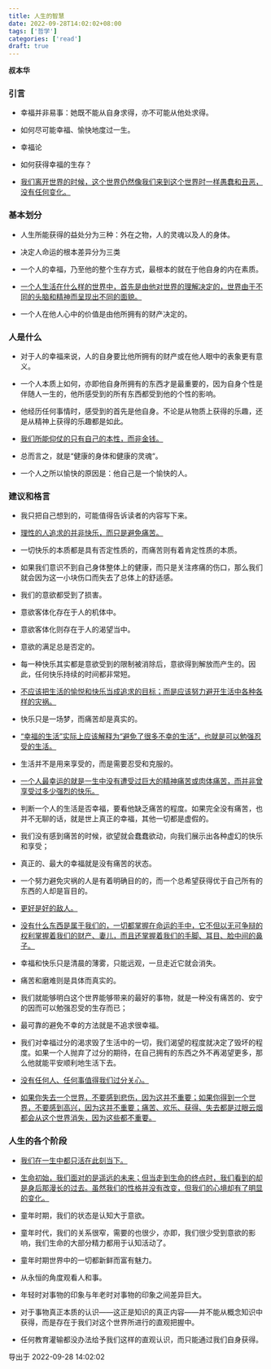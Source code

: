 ```yaml
---
title: 人生的智慧
date: 2022-09-28T14:02:02+08:00
tags: ['哲学']
categories: ['read']
draft: true
---
```


**叔本华**

### 引言

* 幸福并非易事：她既不能从自身求得，亦不可能从他处求得。

* 如何尽可能幸福、愉快地度过一生。

* 幸福论

* 如何获得幸福的生存？

* [我们离开世界的时候，这个世界仍然像我们来到这个世界时一样愚蠢和丑恶，没有任何变化。]()


### 基本划分

* 人生所能获得的益处分为三种：外在之物，人的灵魂以及人的身体。

* 决定人命运的根本差异分为三类

* 一个人的幸福，乃至他的整个生存方式，最根本的就在于他自身的内在素质。

* [一个人生活在什么样的世界中，首先是由他对世界的理解决定的，世界由于不同的头脑和精神而呈现出不同的面貌。]()

* 一个人在他人心中的价值是由他所拥有的财产决定的。


### 人是什么

* 对于人的幸福来说，人的自身要比他所拥有的财产或在他人眼中的表象更有意义。

* 一个人本质上如何，亦即他自身所拥有的东西才是最重要的，因为自身个性是伴随人一生的，他所感受到的所有东西都受到他的个性的影响。

* 他经历任何事情时，感受到的首先是他自身。不论是从物质上获得的乐趣，还是从精神上获得的乐趣都是如此。

* [我们所能仰仗的只有自己的本性，而非金钱。]()

* 总而言之，就是“健康的身体和健康的灵魂“。 

* 一个人之所以愉快的原因是：他自己是一个愉快的人。


### 建议和格言

* 我只把自己想到的，可能值得告诉读者的内容写下来。

* [理性的人追求的并非快乐，而只是避免痛苦。]()

* 一切快乐的本质都是具有否定性质的，而痛苦则有着肯定性质的本质。

* 如果我们意识不到自己身体整体上的健康，而只是关注疼痛的伤口，那么我们就会因为这一小块伤口而失去了总体上的舒适感。

* 我们的意欲都受到了损害。

* 意欲客体化存在于人的机体中。

* 意欲客体化则存在于人的渴望当中。

* 意欲的满足总是否定的。

* 每一种快乐其实都是意欲受到的限制被消除后，意欲得到解放而产生的。因此，任何快乐持续的时间都非常短。

* [不应该把生活的愉悦和快乐当成追求的目标；而是应该努力避开生活中各种各样的灾祸。]()

* 快乐只是一场梦，而痛苦却是真实的。

* [“幸福的生活”实际上应该解释为“避免了很多不幸的生活”，也就是可以勉强忍受的生活。]()

* 生活并不是用来享受的，而是需要忍受和克服的。

* [一个人最幸运的就是一生中没有遭受过巨大的精神痛苦或肉体痛苦，而并非曾享受过多少强烈的快乐。]()

* 判断一个人的生活是否幸福，要看他缺乏痛苦的程度。如果完全没有痛苦，也并不无聊的话，就是世上真正的幸福，其他一切都是虚假的。

* 我们没有感到痛苦的时候，欲望就会蠢蠢欲动，向我们展示出各种虚幻的快乐和享受；

* 真正的、最大的幸福就是没有痛苦的状态。

* 一个努力避免灾祸的人是有着明确目的的，而一个总希望获得优于自己所有的东西的人却是盲目的。

* [更好是好的敌人。]()

* [没有什么东西是属于我们的，一切都掌握在命运的手中，它不但以无可争辩的权利掌握着我们的财产、妻儿，而且还掌握着我们的手脚、耳目、脸中间的鼻子。]()

* 幸福和快乐只是清晨的薄雾，只能远观，一旦走近它就会消失。

* 痛苦和磨难则是具体而真实的。

* 我们就能够明白这个世界能够带来的最好的事物，就是一种没有痛苦的、安宁的因而可以勉强忍受的生存而已；

* 最可靠的避免不幸的方法就是不追求很幸福。

* 我们对幸福过分的渴求毁了生活中的一切，我们渴望的程度就决定了毁坏的程度。如果一个人抛弃了过分的期待，在自己拥有的东西之外不再渴望更多，那么他就能平安顺利地生活下去。

* [没有任何人、任何事值得我们过分关心。]()

* [如果你失去一个世界，不要感到悲伤，因为这并不重要；如果你得到一个世界，不要感到高兴，因为这并不重要；痛苦、欢乐、获得、失去都是过眼云烟都会从这个世界消失，因为这些都不重要。]()


### 人生的各个阶段

* [我们在一生中都只活在此刻当下。]()

* [生命初始，我们面对的是遥远的未来；但当走到生命的终点时，我们看到的却是身后那漫长的过去。虽然我们的性格并没有改变，但我们的心境却有了明显的变化。]()

* 童年时期，我们的状态是认知大于意欲。

* 童年时代，我们的关系很窄，需要的也很少，亦即，我们很少受到意欲的影响，我们生命的大部分精力都用于认知活动了。

* 童年时期世界中的一切都新鲜而富有魅力。

* 从永恒的角度观看人和事。

* 年轻时对事物的印象与年老时对事物的印象之间差异巨大。

* 对于事物真正本质的认识——这正是知识的真正内容——并不能从概念知识中获得，而是存在于我们对这个世界所进行的直观把握中。

* 任何教育灌输都没办法给予我们这样的直观认识，而只能通过我们自身获得。

导出于 2022-09-28 14:02:02

